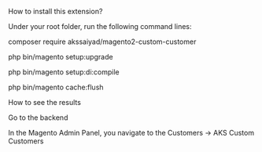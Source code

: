 How to install this extension?

Under your root folder, run the following command lines:

composer require akssaiyad/magento2-custom-customer

php bin/magento setup:upgrade 

php bin/magento setup:di:compile

php bin/magento cache:flush

How to see the results

Go to the backend

In the Magento Admin Panel, you navigate to the Customers → AKS Custom Customers
